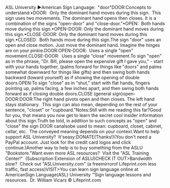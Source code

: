 ASL University ►American Sign Language:  "door"DOOR:Concepts to understand:•DOOR:  
Only the dominant hand moves during this sign.  This sign uses two 
movements. The dominant hand opens then closes. It is a combination of the signs 
"open-door" and "close-door."•OPEN:  Both hands move during this sign.•OPEN-DOOR: Only the dominant hand moves during this sign.•CLOSE-DOOR: Only the dominant hand moves during this sign.•CLOSED:  Both hands move during this sign.The sign "door" uses an open and close motion. Just move the dominant hand. 
Imagine the hinges are on your pinkie.DOOR:OPEN-DOOR:  Uses a single "open" movement.CLOSE-DOOR:  Uses a single "close" movement.To sign "open" as in the phrase, "Dr. Bill, please open the expensive gift I 
gave you," - start with your hands together, (palms forward for things like 
"doors" and palms somewhat downward for things like gifts) and then swing both 
hands backward (toward yourself) as if showing the opening of double doors.OPEN:To sign "close" as in "shut," start with flat hands, fingers 
pointing up, palms facing, a few inches apart, and then swing both hands forward 
as if closing double doors.CLOSE (general sign)open-DOOR:DOOR:The right hand pivots open and then closes. The left hand stays stationary.  
This sign can also mean, depending on the rest of your sentence, "closet" or 
"cupboard."Notes:Still with me reading this far?Good for you, that means you now get to learn the secret cool insider 
information about this sign.Truth be told, in addition to such concepts as "open" and "close" the sign DOOR 
canalsobe used to mean: cupboard, closet, cabinet, 
cellar, etc. 
The conveyed meaning depends on your context.Want to help support 
ASL University?  It'seasy:DONATE(Thanks!)(You don't need a PayPal account. Just look for the credit card 
logos and click continue.)Another way to help is to buy something from the ASLU "Bookstore."Want even more ASL resources?  Visit the "ASL Training Center!"  (Subscription 
Extension of ASLU)CHECK IT OUT>Bandwidth slow?  Check out "ASLUniversity.com" (a 
freemirrorof 
Lifeprint.com less traffic, fast access)VISIT>You can learn sign language online at AmericanSign Language(ASL) University ™Sign language lessons and resources.  Dr. William Vicars © Lifeprint.com